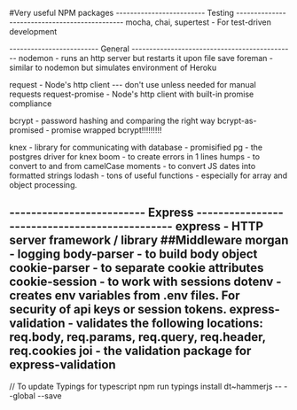 #Very useful NPM packages
------------------------- Testing ----------------------------------------------
mocha, chai, supertest - For test-driven development

------------------------- General ----------------------------------------------
nodemon - runs an http server but restarts it upon file save
foreman - similar to nodemon but simulates environment of Heroku

request - Node's http client --- don't use unless needed for manual requests
request-promise - Node's http client with built-in promise compliance

bcrypt - password hashing and comparing the right way
bcrypt-as-promised - promise wrapped bcrypt!!!!!!!!!

knex - library for communicating with database - promisified
pg - the postgres driver for knex
boom - to create errors in 1 lines
humps - to convert to and from camelCase
moments - to convert JS dates into formatted strings
lodash - tons of useful functions - especially for array and object processing.

------------------------- Express ----------------------------------------------
express - HTTP server framework / library
##Middleware
morgan - logging
body-parser - to build body object
cookie-parser - to separate cookie attributes
cookie-session - to work with sessions
dotenv - creates env variables from .env files. For security of api keys or session tokens.
express-validation - validates the following locations: req.body, req.params, req.query, req.header, req.cookies
joi - the validation package for express-validation
--------------------------------------------------------------------------------

// To update Typings for typescript
npm run typings install dt~hammerjs  -- --global --save
